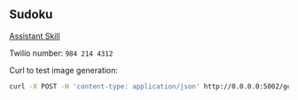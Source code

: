 ## Sudoku

[Assistant Skill](https://us-east.assistant.watson.cloud.ibm.com/us-east/crn:v1:bluemix:public:conversation:us-east:a~2F0b5a00334eaf9eb9339d2ab48f8080c2:96a44bf2-df75-4683-852d-1187573b8948::/skills/9db4b84c-e573-428a-b01c-52193e9db275/build/dialog)

Twilio number: `984 214 4312`

Curl to test image generation:
```bash
curl -X POST -H 'content-type: application/json' http://0.0.0.0:5002/getImage -d '{"inputMatrix" : "[[0,7,0,6,0,9,0,8,0],[4,0,2,0,0,0,0,0,3],[0,0,9,4,1,0,2,5,0],[8,0,0,0,9,0,3,0,5],[0,0,4,8,0,5,6,0,0],[5,0,1,0,7,0,0,0,9],[0,6,8,0,5,2,4,0,0],[1,0,0,0,0,0,7,0,6],[0,4,0,3,0,1,0,9,0]]"}'
```


